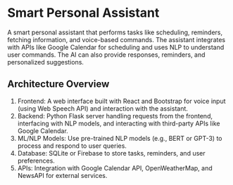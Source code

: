 # Smart Personal Assistant

A smart personal assistant that performs tasks like scheduling, reminders, fetching information, and voice-based commands. The assistant integrates with APIs like Google Calendar for scheduling and uses NLP to understand user commands. The AI can also provide responses, reminders, and personalized suggestions.

## Architecture Overview

1. Frontend: A web interface built with React and Bootstrap for voice input (using Web Speech API) and interaction with the assistant.
2. Backend: Python Flask server handling requests from the frontend, interfacing with NLP models, and interacting with third-party APIs like Google Calendar.
3. ML/NLP Models: Use pre-trained NLP models (e.g., BERT or GPT-3) to process and respond to user queries.
4. Database: SQLite or Firebase to store tasks, reminders, and user preferences.
5. APIs: Integration with Google Calendar API, OpenWeatherMap, and NewsAPI for external services.
